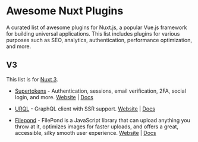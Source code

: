 # Awesome Nuxt Plugins

A curated list of awesome plugins for Nuxt.js, a popular Vue.js framework for building universal applications. This list includes plugins for various purposes such as SEO, analytics, authentication, performance optimization, and more.



## V3

This list is for [Nuxt 3](https://nuxt.com).

- [Supertokens](./v3/supertokens.client.ts) - Authentication, sessions, email verification, 2FA, social login, and more. [Website](https://supertokens.io) | [Docs](https://supertokens.io/docs/community/community-plugins/nuxtjs)

- [URQL](./v3/urql.ts) - GraphQL client with SSR support. [Website](https://formidable.com/open-source/urql/) | [Docs](https://formidable.com/open-source/urql/docs/advanced/server-side-rendering/)

- [Filepond](./v3/filepond.client.ts) - FilePond is a JavaScript library that can upload anything you throw at it, optimizes images for faster uploads, and offers a great, accessible, silky smooth user experience. [Website](https://pqina.nl/filepond/) | [Docs](https://pqina.nl/filepond/docs/patterns/frameworks/vue/)